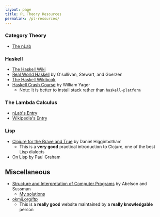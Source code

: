 ```yaml
---
layout: page
title: PL Theory Resources
permalink: /pl-resources/
---
```


### Category Theory

* [The nLab](https://ncatlab.org/nlab/show/HomePage)

### Haskell

* [The Haskell Wiki](https://wiki.haskell.org/Haskell)
* [Real World Haskell](http://book.realworldhaskell.org/read/) by O'sullivan, Stewart, and Goerzen
* [The Haskell Wikibook](https://en.wikibooks.org/wiki/Haskell)
* [Haskell Crash Course](http://yager.io/CrashCourse/Haskell.html) by William Yager
   * Note: It is better to install [stack](http://docs.haskellstack.org/en/stable/README/) rather than `haskell-platform`

### The Lambda Calculus

* [nLab's Entry](https://ncatlab.org/nlab/show/lambda-calculus)
* [Wikipedia's Entry](https://en.wikipedia.org/wiki/Lambda_calculus)

### Lisp

* [Clojure for the Brave and True](http://www.braveclojure.com/foreword/) by Daniel Higginbotham
   * This is a **very good** practical introduction to Clojure, one of the best Lisp dialects
* [On Lisp](http://ep.yimg.com/ty/cdn/paulgraham/onlisp.pdf) by Paul Graham

## Miscellaneous

* [Structure and Interpretation of Computer Programs](https://mitpress.mit.edu/sicp/full-text/book/book.html) by Abelson and Sussman
   * [My solutions](/structure-and-interpretation-of-computer-programs-solutions)
* [okmij.org/ftp](http://okmij.org/ftp/)
   * This is a **really good** website maintained by a **really knowledgable** person